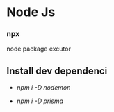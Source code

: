 # Node Js

### npx

node package excutor

## Install dev dependenci

- _npm i -D nodemon_

- _npm i -D prisma_

